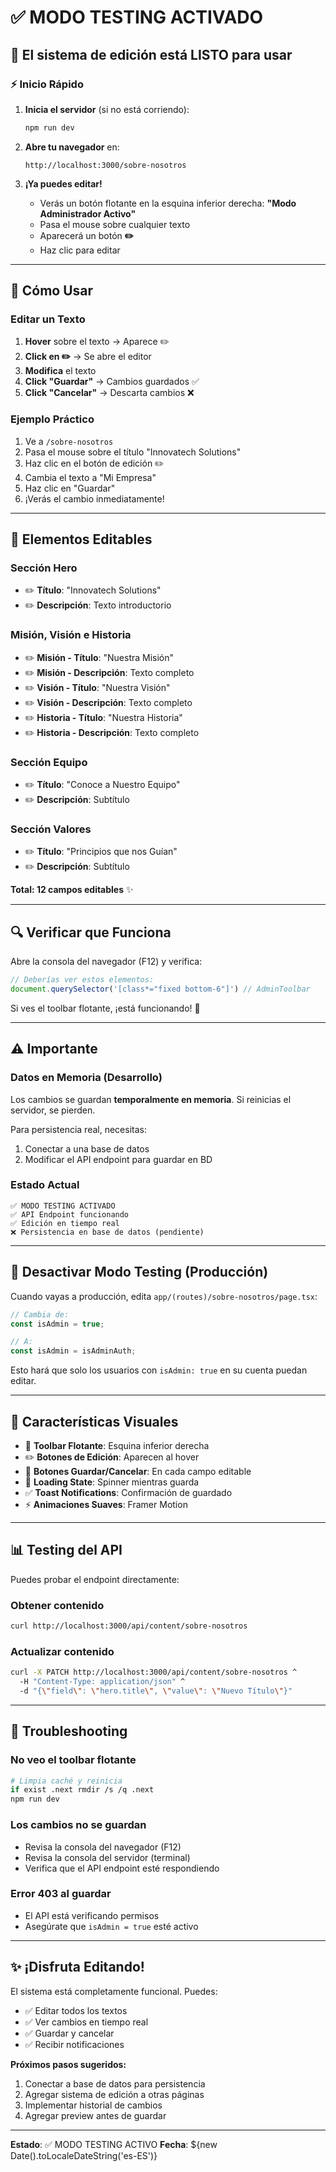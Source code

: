 # ✅ MODO TESTING ACTIVADO

## 🎉 El sistema de edición está LISTO para usar

### ⚡ **Inicio Rápido**

1. **Inicia el servidor** (si no está corriendo):
   ```bash
   npm run dev
   ```

2. **Abre tu navegador** en:
   ```
   http://localhost:3000/sobre-nosotros
   ```

3. **¡Ya puedes editar!**
   - Verás un botón flotante en la esquina inferior derecha: **"Modo Administrador Activo"**
   - Pasa el mouse sobre cualquier texto
   - Aparecerá un botón **✏️**
   - Haz clic para editar

---

## 📝 **Cómo Usar**

### Editar un Texto

1. **Hover** sobre el texto → Aparece ✏️
2. **Click en ✏️** → Se abre el editor
3. **Modifica** el texto
4. **Click "Guardar"** → Cambios guardados ✅
5. **Click "Cancelar"** → Descarta cambios ❌

### Ejemplo Práctico

1. Ve a `/sobre-nosotros`
2. Pasa el mouse sobre el título "Innovatech Solutions"
3. Haz clic en el botón de edición ✏️
4. Cambia el texto a "Mi Empresa"
5. Haz clic en "Guardar"
6. ¡Verás el cambio inmediatamente!

---

## 🎯 **Elementos Editables**

### Sección Hero
- ✏️ **Título**: "Innovatech Solutions"
- ✏️ **Descripción**: Texto introductorio

### Misión, Visión e Historia
- ✏️ **Misión - Título**: "Nuestra Misión"
- ✏️ **Misión - Descripción**: Texto completo
- ✏️ **Visión - Título**: "Nuestra Visión"
- ✏️ **Visión - Descripción**: Texto completo
- ✏️ **Historia - Título**: "Nuestra Historia"
- ✏️ **Historia - Descripción**: Texto completo

### Sección Equipo
- ✏️ **Título**: "Conoce a Nuestro Equipo"
- ✏️ **Descripción**: Subtítulo

### Sección Valores
- ✏️ **Título**: "Principios que nos Guían"
- ✏️ **Descripción**: Subtítulo

**Total: 12 campos editables** ✨

---

## 🔍 **Verificar que Funciona**

Abre la consola del navegador (F12) y verifica:

```javascript
// Deberías ver estos elementos:
document.querySelector('[class*="fixed bottom-6"]') // AdminToolbar
```

Si ves el toolbar flotante, ¡está funcionando! 🎉

---

## ⚠️ **Importante**

### Datos en Memoria (Desarrollo)
Los cambios se guardan **temporalmente en memoria**. Si reinicias el servidor, se pierden.

Para persistencia real, necesitas:
1. Conectar a una base de datos
2. Modificar el API endpoint para guardar en BD

### Estado Actual
```
✅ MODO TESTING ACTIVADO
✅ API Endpoint funcionando
✅ Edición en tiempo real
❌ Persistencia en base de datos (pendiente)
```

---

## 🚀 **Desactivar Modo Testing (Producción)**

Cuando vayas a producción, edita `app/(routes)/sobre-nosotros/page.tsx`:

```typescript
// Cambia de:
const isAdmin = true;

// A:
const isAdmin = isAdminAuth;
```

Esto hará que solo los usuarios con `isAdmin: true` en su cuenta puedan editar.

---

## 🎨 **Características Visuales**

- 🎯 **Toolbar Flotante**: Esquina inferior derecha
- ✏️ **Botones de Edición**: Aparecen al hover
- 💾 **Botones Guardar/Cancelar**: En cada campo editable
- 🔄 **Loading State**: Spinner mientras guarda
- ✅ **Toast Notifications**: Confirmación de guardado
- ⚡ **Animaciones Suaves**: Framer Motion

---

## 📊 **Testing del API**

Puedes probar el endpoint directamente:

### Obtener contenido
```bash
curl http://localhost:3000/api/content/sobre-nosotros
```

### Actualizar contenido
```bash
curl -X PATCH http://localhost:3000/api/content/sobre-nosotros ^
  -H "Content-Type: application/json" ^
  -d "{\"field\": \"hero.title\", \"value\": \"Nuevo Título\"}"
```

---

## 🐛 **Troubleshooting**

### No veo el toolbar flotante
```bash
# Limpia caché y reinicia
if exist .next rmdir /s /q .next
npm run dev
```

### Los cambios no se guardan
- Revisa la consola del navegador (F12)
- Revisa la consola del servidor (terminal)
- Verifica que el API endpoint esté respondiendo

### Error 403 al guardar
- El API está verificando permisos
- Asegúrate que `isAdmin = true` esté activo

---

## ✨ **¡Disfruta Editando!**

El sistema está completamente funcional. Puedes:
- ✅ Editar todos los textos
- ✅ Ver cambios en tiempo real
- ✅ Guardar y cancelar
- ✅ Recibir notificaciones

**Próximos pasos sugeridos:**
1. Conectar a base de datos para persistencia
2. Agregar sistema de edición a otras páginas
3. Implementar historial de cambios
4. Agregar preview antes de guardar

---

**Estado**: ✅ MODO TESTING ACTIVO
**Fecha**: ${new Date().toLocaleDateString('es-ES')}
